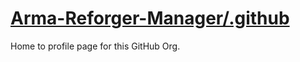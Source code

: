 # [Arma-Reforger-Manager/.github](https://github.com/Arma-Reforger-Manager/.github)  
Home to profile page for this GitHub Org.